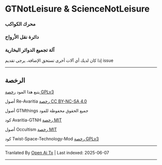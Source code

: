 # GTNotLeisure & ScienceNotLeisure

### محرك الكواكب

### دائرة نقل الأرواح

### آلة تجميع الدوائر البخارية

إذا كان لديك أي آلات أخرى تستحق الإضافة، يرجى تقديم issue

---

## الرخصة
يتبع هذا المود [رخصة GPLv3](https://www.gnu.org/licenses/gpl-3.0.html)

أصول Re-Avaritia [رخصة CC BY-NC-SA 4.0](https://creativecommons.org/licenses/by-nc-sa/4.0/)

أصول GTMthings جميع الحقوق محفوظة للمود

كود Avaritia-GTNH [رخصة MIT](https://mit-license.org/)

أصول Occultism [رخصة MIT](https://mit-license.org/)

كود Twist-Space-Technology-Mod [رخصة GPLv3](https://www.gnu.org/licenses/gpl-3.0.html)

---

Tranlated By [Open Ai Tx](https://github.com/OpenAiTx/OpenAiTx) | Last indexed: 2025-06-07

---